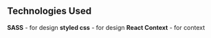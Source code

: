 

## Technologies Used

 **SASS** - for design
 **styled css** - for design
 **React Context** - for context
